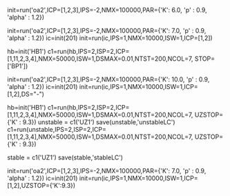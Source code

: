 init=run('oa2',ICP=[1,2,3],IPS=-2,NMX=100000,PAR={'K': 6.0, 'p' : 0.9, 'alpha' : 1.2})

init=run('oa2',ICP=[1,2,3],IPS=-2,NMX=100000,PAR={'K': 7.0, 'p' : 0.9, 'alpha' : 1.2})
ic=init(201)
init=run(ic,IPS=1,NMX=10000,ISW=1,ICP=[1,2])

hb=init('HB1')
c1=run(hb,IPS=2,ISP=2,ICP=[1,11,2,3,4],NMX=50000,ISW=1,DSMAX=0.01,NTST=200,NCOL=7, STOP=['BP1'])

init=run('oa2',ICP=[1,2,3],IPS=-2,NMX=100000,PAR={'K': 10.0, 'p' : 0.9, 'alpha' : 1.2})
ic=init(201)
init=run(ic,IPS=1,NMX=10000,ISW=1,ICP=[1,2],DS="-")

hb=init('HB1')
c1=run(hb,IPS=2,ISP=2,ICP=[1,11,2,3,4],NMX=50000,ISW=1,DSMAX=0.01,NTST=200,NCOL=7, UZSTOP={'K' : 9.3})
unstable = c1('UZ1')
save(unstable,'unstableLC')
c1=run(unstable,IPS=2,ISP=2,ICP=[1,11,2,3,4],NMX=50000,ISW=1,DSMAX=0.01,NTST=200,NCOL=7, UZSTOP={'K' : 9.3})

stable = c1('UZ1')
save(stable,'stableLC')


init=run('oa2',ICP=[1,2,3],IPS=-2,NMX=100000,PAR={'K': 7.0, 'p' : 0.9, 'alpha' : 1.2})
ic=init(201)
init=run(ic,IPS=1,NMX=10000,ISW=1,ICP=[1,2],UZSTOP={'K':9.3})


